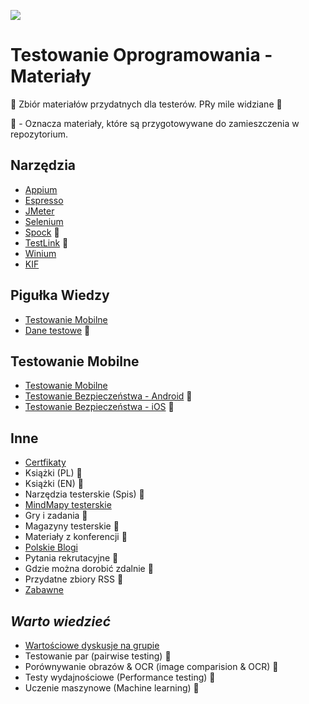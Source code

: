 [![](https://img.shields.io/badge/Facebook-%23TestowanieOprogramowania-blue.svg)](https://www.facebook.com/groups/TestowanieOprogramowania/)


# Testowanie Oprogramowania - Materiały

🔰 Zbiór materiałów przydatnych dla testerów. PRy mile widziane 📖

🏣 - Oznacza materiały, które są przygotowywane do zamieszczenia w repozytorium.


## Narzędzia

* [Appium](Materialy/Narzedzia/Appium.md)
* [Espresso](Materialy/Narzedzia/Espresso.md)
* [JMeter](Materialy/Narzedzia/JMeter.md)
* [Selenium](Materialy/Narzedzia/Selenium.md)
* [Spock](Materialy/Narzedzia/Spock.md) 🏣
* [TestLink](Materialy/Narzedzia/TestLink.md) 🏣
* [Winium](Materialy/Narzedzia/Winium.md)
* [KIF](Materialy/Narzedzia/KIF.md)


## Pigułka Wiedzy

* [Testowanie Mobilne](Materialy/TestowanieMobilne/TestowanieMobilne.md)
* [Dane testowe](Materialy/Inne/DaneTestowe.md) 🏣


## Testowanie Mobilne

* [Testowanie Mobilne](Materialy/TestowanieMobilne/TestowanieMobilne.md)
* [Testowanie Bezpieczeństwa - Android](Materialy/TestowanieMobilne/AndroidBezpieczenstwo.md) 🏣
* [Testowanie Bezpieczeństwa - iOS](Materialy/TestowanieMobilne/iOSBezpieczenstwo.md) 🏣


## Inne

* [Certfikaty](Materialy/Inne/Certyfikaty.md)
* Książki (PL) 🏣
* Książki (EN) 🏣
* Narzędzia testerskie (Spis) 🏣
* [MindMapy testerskie](Materialy/Inne/MapyMysli.md)
* Gry i zadania 🏣
* Magazyny testerskie 🏣
* Materiały z konferencji 🏣
* [Polskie Blogi](Materialy/Inne/PolskieBlogi.md)
* Pytania rekrutacyjne 🏣
* Gdzie można dorobić zdalnie 🏣
* Przydatne zbiory RSS 🏣
* [Zabawne](Pliki/Zabawne)


## *Warto wiedzieć*

* [Wartościowe dyskusje na grupie](Materialy/WartoWiedziec/WartoscioweDyskusje.md)
* Testowanie par (pairwise testing) 🏣
* Porównywanie obrazów & OCR (image comparision & OCR) 🏣
* Testy wydajnościowe (Performance testing) 🏣
* Uczenie maszynowe (Machine learning) 🏣
